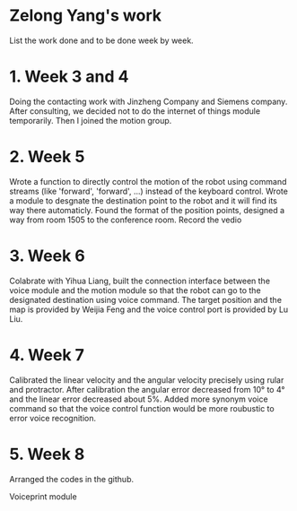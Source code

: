 # Zelong Yang's work
List the work done and to be done week by week.
   # 1. Week 3 and 4</br>
   Doing the contacting work with Jinzheng Company and Siemens company. After consulting, we decided not to do the internet of things module temporarily. Then I joined the motion group.
   # 2. Week 5</br>
   Wrote a function to directly control the motion of the robot using command streams (like 'forward', 'forward', ...) instead of the keyboard control.
   Wrote a module to desgnate the destination point to the robot and it will find its way there automaticly.
   Found the format of the position points, designed a way from room 1505 to the conference room. Record the vedio
   # 3. Week 6</br>
   Colabrate with Yihua Liang, built the connection interface between the voice module and the motion module so that the robot can go to the designated destination using voice command. The target position and the map is provided by Weijia Feng and the voice control port is provided by Lu Liu. 
   # 4. Week 7</br>
   Calibrated the linear velocity and the angular velocity precisely using rular and protractor. After calibration the angular error decreased from 10° to 4° and the linear error decreased about 5%.
   Added more synonym voice command so that the voice control function would be more roubustic to error voice recognition.
   # 5. Week 8</br>
   Arranged the codes in the github.
   
   Voiceprint module
